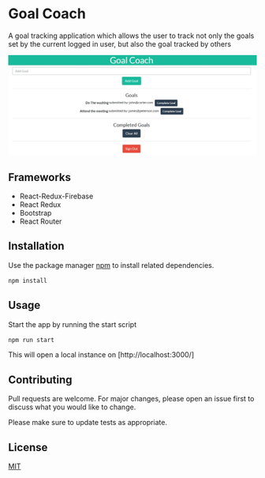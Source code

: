 # Goal Coach

A goal tracking application which allows the user to track not only the goals set by the current logged in user, but also the goal tracked by others

<img src='images/Goal_Coach.JPG'>

## Frameworks

- React-Redux-Firebase
- React Redux
- Bootstrap
- React Router

## Installation

Use the package manager [npm](https://www.npmjs.com/) to install related dependencies.

```bash
npm install
```

## Usage

Start the app by running the start script

```bash
npm run start
```

This will open a local instance on [http://localhost:3000/]

## Contributing

Pull requests are welcome. For major changes, please open an issue first to discuss what you would like to change.

Please make sure to update tests as appropriate.

## License

[MIT](https://choosealicense.com/licenses/mit/)
